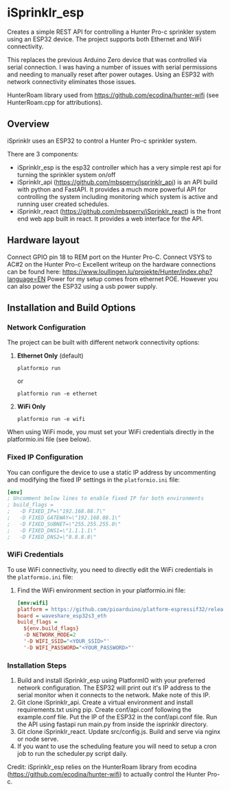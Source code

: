 # iSprinklr_esp

Creates a simple REST API for controlling a Hunter Pro-c sprinkler system using an ESP32 device. The project supports both Ethernet and WiFi connectivity.

This replaces the previous Arduino Zero device that was controlled via serial connection. I was having a number of issues with serial permissions and needing to manually reset after power outages. Using an ESP32 with network connectivity eliminates those issues.

HunterRoam library used from https://github.com/ecodina/hunter-wifi (see HunterRoam.cpp for attributions).

## Overview

iSprinklr uses an ESP32 to control a Hunter Pro-c sprinkler system.

There are 3 components:
- iSprinklr_esp is the esp32 controller which has a very simple rest api for turning the sprinkler system on/off
- iSprinklr_api (https://github.com/mbsperry/isprinklr_api) is an API build with python and FastAPI. It provides a much more powerful API for controlling the system including monitoring which system is active and running user created schedules. 
- iSprinklr_react (https://github.com/mbsperry/iSprinklr_react) is the front end web app built in react. It provides a web interface for the API.

## Hardware layout
Connect GPIO pin 18 to REM port on the Hunter Pro-C.
Connect VSYS to AC#2 on the Hunter Pro-c
Excellent writeup on the hardware connections can be found here: https://www.loullingen.lu/projekte/Hunter/index.php?language=EN
Power for my setup comes from ethernet POE. However you can also power the ESP32 using a usb power supply. 

## Installation and Build Options

### Network Configuration
The project can be built with different network connectivity options:

1. **Ethernet Only** (default)
   ```
   platformio run
   ```
   or
   ```
   platformio run -e ethernet
   ```

2. **WiFi Only**
   ```
   platformio run -e wifi
   ```

When using WiFi mode, you must set your WiFi credentials directly in the platformio.ini file (see below).

### Fixed IP Configuration
You can configure the device to use a static IP address by uncommenting and modifying the fixed IP settings in the `platformio.ini` file:

```ini
[env]
; Uncomment below lines to enable fixed IP for both environments
; build_flags =
;   -D FIXED_IP=\"192.168.88.7\"
;   -D FIXED_GATEWAY=\"192.168.88.1\"
;   -D FIXED_SUBNET=\"255.255.255.0\"
;   -D FIXED_DNS1=\"1.1.1.1\"
;   -D FIXED_DNS2=\"8.8.8.8\"
```

### WiFi Credentials
To use WiFi connectivity, you need to directly edit the WiFi credentials in the `platformio.ini` file:

1. Find the WiFi environment section in your platformio.ini file:
   ```ini
   [env:wifi]
   platform = https://github.com/pioarduino/platform-espressif32/releases/download/stable/platform-espressif32.zip
   board = waveshare_esp32s3_eth
   build_flags = 
     ${env.build_flags}
     -D NETWORK_MODE=2
     '-D WIFI_SSID="<YOUR_SSID>"'
     '-D WIFI_PASSWORD="<YOUR_PASSWORD>"'
   ```

### Installation Steps
1. Build and install iSprinklr_esp using PlatformIO with your preferred network configuration. The ESP32 will print out it's IP address to the serial monitor when it connects to the network. Make note of this IP. 
2. Git clone iSprinklr_api. Create a virtual environment and install requirements.txt using pip. Create conf/api.conf following the example.conf file. Put the IP of the ESP32 in the conf/api.conf file. Run the API using fastapi run main.py from inside the isprinklr directory.
3. Git clone iSprinklr_react. Update src/config.js. Build and serve via nginx or node serve.
4. If you want to use the scheduling feature you will need to setup a cron job to run the scheduler.py script daily.

Credit:
iSprinklr_esp relies on the HunterRoam library from ecodina (https://github.com/ecodina/hunter-wifi) to actually control the Hunter Pro-c.
